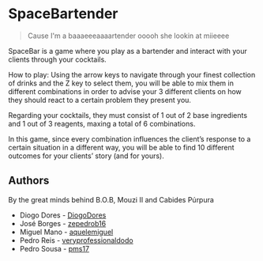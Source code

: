 # SpaceBartender
> Cause I'm a baaaeeeaaaartender ooooh she lookin at miieeee

SpaceBar is a game where you play as a bartender and interact with your clients through your cocktails. 

How to play: Using the arrow keys to navigate through your finest collection of drinks and the Z key to select them, you will be able to mix them in different combinations in order to advise your 3 different clients on how they should react to a certain problem they present you.

Regarding your cocktails, they must consist of 1 out of 2 base ingredients and 1 out of 3 reagents, maxing a total of 6 combinations.

In this game, since every combination influences the client’s response to a certain situation in a different way, you will be able to find 10 different outcomes for your clients’ story (and for yours).

## Authors

By the great minds behind B.O.B, Mouzi II and Cabides Púrpura

 - Diogo Dores - [DiogoDores](https://github.com/DiogoDores)
 - José Borges - [zepedrob16](https://github.com/zepedrob16)
 - Miguel Mano - [aquelemiguel](https://github.com/aquelemiguel)
 - Pedro Reis - [veryprofessionaldodo](https://github.com/veryprofessionaldodo)
 - Pedro Sousa - [pms17](https://github.com/pms17)
